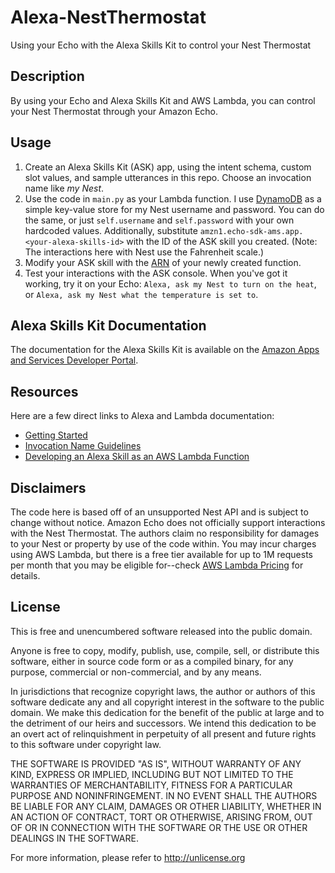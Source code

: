 # Alexa-NestThermostat
Using your Echo with the Alexa Skills Kit to control your Nest Thermostat

## Description
By using your Echo and Alexa Skills Kit and AWS Lambda, you can control your Nest Thermostat through your Amazon Echo.

## Usage
1. Create an Alexa Skills Kit (ASK) app, using the intent schema, custom slot values, and sample utterances in this repo. Choose an invocation name like _my Nest_.
2. Use the code in `main.py` as your Lambda function. I use [DynamoDB](https://aws.amazon.com/dynamodb/) as a simple key-value store for my Nest username and password. You can do the same, or just `self.username` and `self.password` with your own hardcoded values. Additionally, substitute `amzn1.echo-sdk-ams.app.<your-alexa-skills-id>` with the ID of the ASK skill you created. (Note: The interactions here with Nest use the Fahrenheit scale.)
4. Modify your ASK skill with the [ARN](http://docs.aws.amazon.com/general/latest/gr/aws-arns-and-namespaces.html) of your newly created function.
5. Test your interactions with the ASK console. When you've got it working, try it on your Echo: `Alexa, ask my Nest to turn on the heat`, or `Alexa, ask my Nest what the temperature is set to`.

## Alexa Skills Kit Documentation
The documentation for the Alexa Skills Kit is available on the [Amazon Apps and Services Developer Portal](https://developer.amazon.com/appsandservices/solutions/alexa/alexa-skills-kit/).

## Resources
Here are a few direct links to Alexa and Lambda documentation:

- [Getting Started](https://developer.amazon.com/appsandservices/solutions/alexa/alexa-skills-kit/getting-started-guide)
- [Invocation Name Guidelines](https://developer.amazon.com/public/solutions/alexa/alexa-skills-kit/docs/choosing-the-invocation-name-for-an-alexa-skill)
- [Developing an Alexa Skill as an AWS Lambda Function](https://developer.amazon.com/appsandservices/solutions/alexa/alexa-skills-kit/docs/developing-an-alexa-skill-as-a-lambda-function)


## Disclaimers
The code here is based off of an unsupported Nest API and is subject to change without notice. Amazon Echo does not officially support interactions with the Nest Thermostat. The authors claim no responsibility for damages to your Nest or property by use of the code within. You may incur charges using AWS Lambda, but there is a free tier available for up to 1M requests per month that you may be eligible for--check [AWS Lambda Pricing](https://aws.amazon.com/lambda/pricing/) for details.

## License
This is free and unencumbered software released into the public domain.

Anyone is free to copy, modify, publish, use, compile, sell, or
distribute this software, either in source code form or as a compiled
binary, for any purpose, commercial or non-commercial, and by any
means.

In jurisdictions that recognize copyright laws, the author or authors
of this software dedicate any and all copyright interest in the
software to the public domain. We make this dedication for the benefit
of the public at large and to the detriment of our heirs and
successors. We intend this dedication to be an overt act of
relinquishment in perpetuity of all present and future rights to this
software under copyright law.

THE SOFTWARE IS PROVIDED "AS IS", WITHOUT WARRANTY OF ANY KIND,
EXPRESS OR IMPLIED, INCLUDING BUT NOT LIMITED TO THE WARRANTIES OF
MERCHANTABILITY, FITNESS FOR A PARTICULAR PURPOSE AND NONINFRINGEMENT.
IN NO EVENT SHALL THE AUTHORS BE LIABLE FOR ANY CLAIM, DAMAGES OR
OTHER LIABILITY, WHETHER IN AN ACTION OF CONTRACT, TORT OR OTHERWISE,
ARISING FROM, OUT OF OR IN CONNECTION WITH THE SOFTWARE OR THE USE OR
OTHER DEALINGS IN THE SOFTWARE.

For more information, please refer to <http://unlicense.org>
